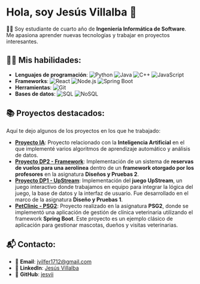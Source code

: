 # Hola, soy Jesús Villalba 👋

👨‍💻 Soy estudiante de cuarto año de **Ingeniería Informática de Software**. Me apasiona aprender nuevas tecnologías y trabajar en proyectos interesantes.

## 🧑‍💻 Mis habilidades:
- **Lenguajes de programación**: 
  ![Python](https://img.shields.io/badge/Python-3776AB?style=for-the-badge&logo=python&logoColor=white) 
  ![Java](https://img.shields.io/badge/Java-007396?style=for-the-badge&logo=java&logoColor=white) 
  ![C++](https://img.shields.io/badge/C++-00599C?style=for-the-badge&logo=cplusplus&logoColor=white) 
  ![JavaScript](https://img.shields.io/badge/JavaScript-F7DF1E?style=for-the-badge&logo=javascript&logoColor=black)
- **Frameworks**: 
  ![React](https://img.shields.io/badge/React-61DAFB?style=for-the-badge&logo=react&logoColor=black) 
  ![Node.js](https://img.shields.io/badge/Node.js-339933?style=for-the-badge&logo=node.js&logoColor=white) 
  ![Spring Boot](https://img.shields.io/badge/Spring%20Boot-6DB33F?style=for-the-badge&logo=springboot&logoColor=white)
- **Herramientas**: 
  ![Git](https://img.shields.io/badge/Git-F05032?style=for-the-badge&logo=git&logoColor=white)
- **Bases de datos**: 
  ![SQL](https://img.shields.io/badge/SQL-4479A1?style=for-the-badge&logo=microsoft-sql-server&logoColor=white) 
  ![NoSQL](https://img.shields.io/badge/NoSQL-47A248?style=for-the-badge&logo=nosql&logoColor=white)


## 📚 Proyectos destacados:
Aquí te dejo algunos de los proyectos en los que he trabajado:

- **[Proyecto IA](https://github.com/jesvii/ia-proyect)**: Proyecto relacionado con la **Inteligencia Artificial** en el que implementé varios algoritmos de aprendizaje automático y análisis de datos.
- **[Proyecto DP2 - Framework](https://github.com/marrivbec/gii-is-DP2-C2.033)**: Implementación de un sistema de **reservas de vuelos para una aerolínea** dentro de un **framework otorgado por los profesores** en la asignatura **Diseños y Pruebas 2**.
- **[Proyecto DP1 - UpStream](https://github.com/gii-is-DP1/DP1-2024-2025--l4-4)**: Implementación del **juego UpStream**, un juego interactivo donde trabajamos en equipo para integrar la lógica del juego, la base de datos y la interfaz de usuario. Fue desarrollado en el marco de la asignatura **Diseño y Pruebas 1**.
- **[PetClinic - PSG2](https://github.com/gii-is-psg2/psg2-2425-g4-43)**: Proyecto realizado en la asignatura **PSG2**, donde se implementó una aplicación de gestión de clínica veterinaria utilizando el framework **Spring Boot**. Este proyecto es un ejemplo clásico de aplicación para gestionar mascotas, dueños y visitas veterinarias.


## 📬 Contacto:
- 📧 **Email**: [jvilfer1712@gmail.com](mailto:jvilfer1712@gmail.com)
- 🔗 **LinkedIn**: [Jesús Villalba](https://www.linkedin.com/in/jesus-villalba-8a922b319/)
- 🔗 **GitHub**: [jesvii](https://github.com/jesvii)
